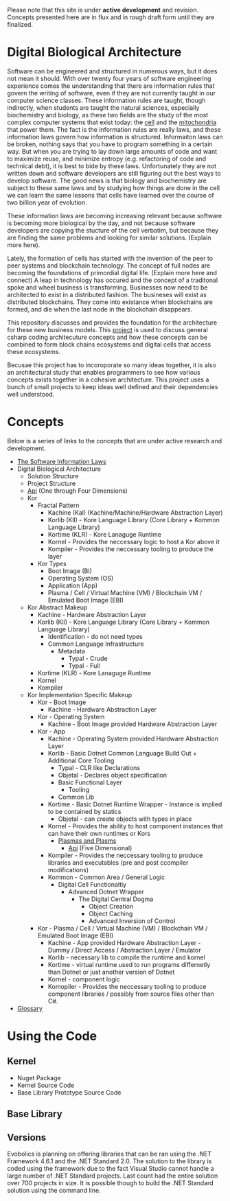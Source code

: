 Please note that this site is under **active development** and revision.  Concepts presented here are in flux and in rough draft form until they are finalized.  

# Digital Biological Architecture

Software can be engineered and structured in numerous ways, but it does not mean it should.  With over twenty four years of software engineering experience comes the understanding that there are information rules that govern the writing of software, even if they are not currently taught in our computer science classes.  These information rules are taught, though indirectly, when students are taught the natural sciences, especially biochemistry and biology, as these two fields are the study of the most complex computer systems that exist today: the [cell](https://www.youtube.com/watch?v=wJyUtbn0O5Y) and the [mitochondria](https://www.youtube.com/watch?v=RrS2uROUjK4) that power them.  The fact is the information rules are really laws, and these information laws govern how information is structured.  Informaiton laws can be broken, nothing says that you have to program something in a certain way.   But when you are trying to lay down large amounts of code and want to maximize reuse, and minimize entropy (e.g. refactoring of code and technical debt), it is best to bide by these laws.  Unfortunately they are not written down and software developers are still figuring out the best ways to develop software.  The good news is that biology and biochemistry are subject to these same laws and by studying how things are done in the cell we can learn the same lessons that cells have learned over the course of two billion year of evolution.  

These information laws are becoming increasing relevant because software is becoming more biological by the day, and not because software developers are copying the stucture of the cell verbatim, but because they are finding the same problems and looking for similar solutions.  (Explain more here).  

Lately, the formation of cells has started with the invention of the peer to peer systems and blockchain technology.  The concept of full nodes are becoming the foundations of primordial digital life.  (Explain more here and connect) A leap in technology has occured and the concept of a traditonal spoke and wheel business is transforming.  Businesses now need to be architected to exist in a distributed fashion.  The busineses will exist as distributed blockchains.  They come into existance when blockchains are formed, and die when the last node in the blockchain disappears.  

This repository discusses and provides the foundation for the architecture for these new business models.  This [project](https://github.com/E01D/Architecture/wiki) is used to discuss general csharp coding architecuture concepts and how these concepts can be combined to form block chains ecosystems and digital cells that access these ecosystems. 

Becusae this project has to incoroporate so many ideas together, it is also an architectural study that enables programmers to see how various concepts exists together in a cohesive architecture.  This project uses a bunch of small projects to keep ideas well defined and their dependencies well understood.

# Concepts

Below is a series of links to the concepts that are under active research and development.  

* [The Software Information Laws](https://github.com/E01D/Digital-Biological-Architecture/wiki/Information-Rules)
* Digital Biological Architecture
  * Solution Structure
  * Project Structure
  * [Api]() (One through Four Dimensions)
  * Kor
    * Fractal Pattern
      * Kachine (Kal) (Kachine/Machine/Hardware Abstraction Layer)
      * Korlib (Kll) - Kore Language Library (Core Library + Kommon Language Library)
      * Kortime (KLR) - Kore Lanaguge Runtime
      * Kornel - Provides the neccessary logic to host a Kor above it
      * Kompiler - Provides the neccessary tooling to produce the layer
    * Kor Types
      * Boot Image (BI)
      * Operating System (OS)
      * Application (App)
      * Plasma / Cell / Virtual Machine (VM) / Blockchain VM / Emulated Boot Image (EBI)
  * Kor Abstract Makeup
    * Kachine - Hardware Abstraction Layer
    * Korlib (Kll) - Kore Language Library (Core Library + Kommon Language Library)
      * Identification - do not need types    
      * Common Language Infrastructure
        * Metadata
          * Typal - Crude
          * Typal - Full
    * Kortime (KLR) - Kore Lanaguge Runtime
    * Kornel
    * Kompiler
  * Kor Implementation Specific Makeup
    * Kor - Boot Image
      * Kachine - Hardware Abstraction Layer
    * Kor - Operating System
      * Kachine - Boot Image provided Hardware Abstraction Layer
    * Kor - App
      * Kachine - Operating System provided Hardware Abstraction Layer
      * Korlib  - Basic Dotnet Common Language Build Out + Additional Core Tooling
        * Typal - CLR like Declarations
        * Objetal - Declares object specification
        * Basic Functional Layer
           * Tooling
        * Common Lib
      * Kortime - Basic Dotnet Runtime Wrapper - Instance is implied to be contained by statics 
        * Objetal - can create objects with types in place
      * Kornel - Provides the ability to host component instances that can have their own runtimes or Kors
         * [Plasmas and Plasms](https://github.com/E01D/Digital-Biological-Architecture/wiki/Kernel)
           * [Api]() (Five Dimensional)
      * Kompiler - Provides the neccessary tooling to produce libraries and executables (pre and post ccompiler modifications)
      * Kommon - Common Area / General Logic
        * Digital Cell Functionaltiy
          * Advanced Dotnet Wrapper
             * The Digital Central Dogma
               * Object Creation
               * Object Caching
               * Advanced Inversion of Control
    * Kor - Plasma / Cell / Virtual Machine (VM) / Blockchain VM / Emulated Boot Image (EBI)
      * Kachine - App provided Hardware Abstraction Layer - Dummy / Direct Access / Abstraction Layer / Emulator
      * Korlib - necessary lib to compile the runtime and kornel
      * Kortime - virtual runtime used to run programs differnetly than Dotnet or just another version of Dotnet
      * Kornel - component logic
      * Komopiler -  Provides the neccessary tooling to produce component libraries / possibly from source files other than C#.
* [Glossary](https://github.com/E01D/Digital-Biological-Architecture/wiki/Glossary)

# Using the Code

## Kernel

* Nuget Package
* Kernel Source Code
* Base Library Prototype Source Code

## Base Library

## Versions
Evobolics is planning on offering libraries that can be ran using the .NET Framework 4.6.1 and the .NET Standard 2.0.  The solution to the library is coded using the framework due to the fact Visual Studio cannot handle a large number of .NET Standard projects.  Last count had the entire solution over 700 projects in size.  It is possible though to build the .NET Standard solution using the command line.





